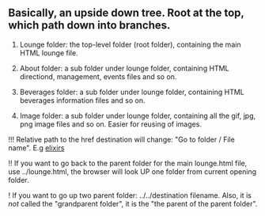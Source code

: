 ## Basically, an upside down tree. Root at the top, which path down into branches.

1. Lounge folder: the top-level folder (root folder), containing the main HTML lounge file.

2. About folder: a sub folder under lounge folder, containing HTML directiond, management, events files and so on.

3. Beverages folder: a sub folder under lounge folder, containing HTML beverages information files and so on.

4. Image folder: a sub folder under lounge folder, containing all the gif, jpg, png image files and so on. Easier for reusing of images.

!!! Relative path to the href destination will change: "Go to folder / File name". E.g <a href="beverages/elixir.html">elixirs</a>  

!! If you want to go back to the parent folder for the main lounge.html file, use ../lounge.html, the browser will look UP one folder from current opening folder.

! If you want to go up two parent folder: ../../destination filename. Also, it is *not* called the "grandparent folder", it is the "the parent of the parent folder".
